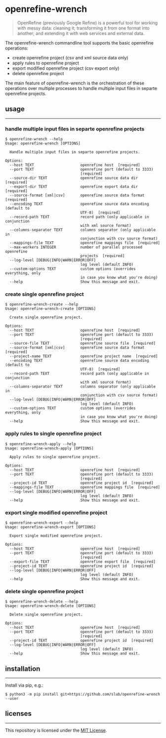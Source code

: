 # openrefine-wrench

> OpenRefine (previously Google Refine) is a powerful tool for working with messy data: cleaning it; transforming it from one format into another; and extending it with web services and external data.

The openrefine-wrench commandline tool supports the basic openrefine operations:
* create openrefine project (csv and xml source data only)
* apply rules to openrefine project
* export modified openrefine project (csv export only)
* delete openrefine project

The main feature of openrefine-wrench is the orchestration of these operations over multiple processes to handle multiple input files in separte openrefine projects.

## usage
***

### handle multiple input files in separte openrefine projects

```
$ openrefine-wrench --help                  
Usage: openrefine-wrench [OPTIONS]

  Handle multiple input files in separte openrefine projects.

Options:
  --host TEXT                     openrefine host  [required]
  --port TEXT                     openrefine port (default to 3333)
                                  [required]
  --source-dir TEXT               openrefine source data dir  [required]
  --export-dir TEXT               openrefine export data dir  [required]
  --source-format [xml|csv]       openrefine source data format  [required]
  --encoding TEXT                 openrefine source data encoding (default to
                                  UTF-8)  [required]
  --record-path TEXT              record path (only applicable in conjunction
                                  with xml source format)
  --columns-separator TEXT        columns separator (only applicable in
                                  conjunction with csv source format)
  --mappings-file TEXT            openrefine mappings file  [required]
  --max-workers INTEGER           number of parallel processed openrefine
                                  projects  [required]
  --log-level [DEBUG|INFO|WARN|ERROR|OFF]
                                  log level (default INFO)
  --custom-options TEXT           custom options (overrides everything, only
                                  in case you know what you're doing)
  --help                          Show this message and exit.
```

### create single openrefine project

```
$ openrefine-wrench-create --help 
Usage: openrefine-wrench-create [OPTIONS]

  Create single openrefine project.

Options:
  --host TEXT                     openrefine host  [required]
  --port TEXT                     openrefine port (default to 3333)
                                  [required]
  --source-file TEXT              openrefine source file  [required]
  --source-format [xml|csv]       openrefine source data format  [required]
  --project-name TEXT             openrefine project name  [required]
  --encoding TEXT                 openrefine source data encoding (default to
                                  UTF-8)  [required]
  --record-path TEXT              record path (only applicable in conjunction
                                  with xml source format)
  --columns-separator TEXT        columns separator (only applicable in
                                  conjunction with csv source format)
  --log-level [DEBUG|INFO|WARN|ERROR|OFF]
                                  log level (default INFO)
  --custom-options TEXT           custom options (overrides everything, only
                                  in case you know what you're doing)
  --help                          Show this message and exit.
```

### apply rules to single openrefine project

```
$ openrefine-wrench-apply --help 
Usage: openrefine-wrench-apply [OPTIONS]

  Apply rules to single openrefine project.

Options:
  --host TEXT                     openrefine host  [required]
  --port TEXT                     openrefine port (default to 3333)
                                  [required]
  --project-id TEXT               openrefine project id  [required]
  --mappings-file TEXT            openrefine mappings file  [required]
  --log-level [DEBUG|INFO|WARN|ERROR|OFF]
                                  log level (default INFO)
  --help                          Show this message and exit.
```

### export single modified openrefine project

```
$ openrefine-wrench-export --help 
Usage: openrefine-wrench-export [OPTIONS]

  Export single modified openrefine project.

Options:
  --host TEXT                     openrefine host  [required]
  --port TEXT                     openrefine port (default to 3333)
                                  [required]
  --export-file TEXT              openrefine export file  [required]
  --project-id TEXT               openrefine project id  [required]
  --log-level [DEBUG|INFO|WARN|ERROR|OFF]
                                  log level (default INFO)
  --help                          Show this message and exit.
```

### delete single openrefine project

```
$ openrefine-wrench-delete --help 
Usage: openrefine-wrench-delete [OPTIONS]

  Delete single openrefine project.

Options:
  --host TEXT                     openrefine host  [required]
  --port TEXT                     openrefine port (default to 3333)
                                  [required]
  --project-id TEXT               openrefine project id  [required]
  --log-level [DEBUG|INFO|WARN|ERROR|OFF]
                                  log level (default INFO)
  --help                          Show this message and exit.
```

## installation
***

Install via pip, e.g.:

```
$ python3 -m pip install git+https://github.com/slub/openrefine-wrench --user
```

## licenses
***

This repository is licensed under the [MIT License](https://github.com/slub/openrefine-wrench/blob/master/LICENSE).